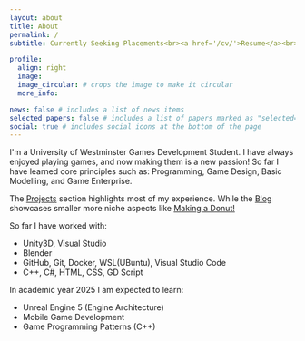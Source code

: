 ```yaml
---
layout: about
title: About
permalink: /
subtitle: Currently Seeking Placements<br><a href='/cv/'>Resume</a><br>             

profile:
  align: right
  image: 
  image_circular: # crops the image to make it circular
  more_info:

news: false # includes a list of news items
selected_papers: false # includes a list of papers marked as "selected={true}"
social: true # includes social icons at the bottom of the page
---
```


I'm a University of Westminster Games Development Student. I have always enjoyed playing games, and now making them is a new passion! So far I have learned core principles such as: Programming, Game Design, Basic Modelling, and Game Enterprise.

The <a href='/projects/'>Projects</a> section highlights most of my experience. While the <a href='/blog/'>Blog</a> showcases smaller more niche aspects like <a href='/blog/2023/Making-A-Donut/'>Making a Donut!</a>

So far I have worked with: 
* Unity3D, Visual Studio 
* Blender
* GitHub, Git, Docker, WSL(UBuntu), Visual Studio Code
* C++, C#, HTML, CSS, GD Script

In academic year 2025 I am expected to learn:
* Unreal Engine 5 (Engine Architecture)
* Mobile Game Development
* Game Programming Patterns (C++) 